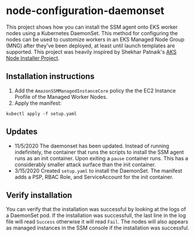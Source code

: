 # node-configuration-daemonset

This project shows how you can install the SSM agent onto EKS worker nodes using a Kubernetes DaemonSet.  This method for configuring the nodes can be used to customize workers in an EKS Managed Node Group (MNG) after they've been deployed, at least until launch templates are supported.  This project was heavily inspired by Shekhar Patnaik's [AKS Node Installer Project](https://github.com/patnaikshekhar/AKSNodeInstaller).  

## Installation instructions
1. Add the `AmazonSSMManagedInstanceCore` policy the the EC2 Instance Profile of the Managed Worker Nodes. 
2. Apply the manifest:
```
kubectl apply -f setup.yaml
```

## Updates
- 11/5/2020 The daemonset has been updated.  Instead of running indefinitely, the container that runs the scripts to install the SSM agent runs as an init container.  Upon exiting a `pause` container runs. This has a considerably smaller attack surface than the init container.
- 3/15/2020 Created `setup.yaml` to install the DaemonSet.  The manifest adds a PSP, RBAC Role, and ServiceAccount for the init container. 

## Verify installation
You can verify that the installation was successful by looking at the logs of a DaemonSet pod.  If the installation was successfull, the last line in the log file will read `Success` otherwise it will read `Fail`.  The nodes will also appears as managed instances in the SSM console if the installation was successful. 
